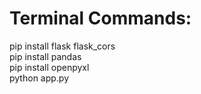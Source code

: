 # Terminal Commands:

pip install flask flask_cors  
pip install pandas  
pip install openpyxl  
python app.py
